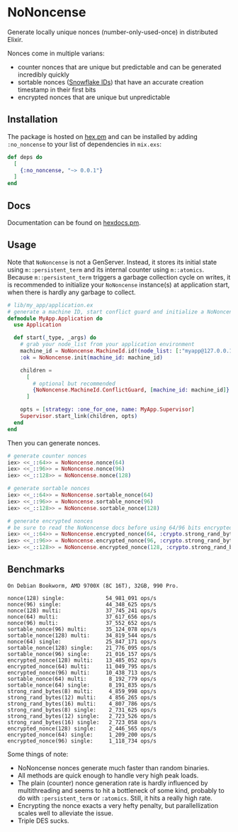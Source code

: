 # NoNoncense

Generate locally unique nonces (number-only-used-once) in distributed Elixir.

Nonces come in multiple varians:

- counter nonces that are unique but predictable and can be generated incredibly quickly
- sortable nonces ([Snowflake IDs](https://en.wikipedia.org/wiki/Snowflake_ID)) that have an accurate creation timestamp in their first bits
- encrypted nonces that are unique but unpredictable

## Installation

The package is hosted on [hex.pm](https://hex.pm/packages/no_noncense) and can be installed by adding `:no_noncense` to your list of dependencies in `mix.exs`:

```elixir
def deps do
  [
    {:no_noncense, "~> 0.0.1"}
  ]
end
```

## Docs

Documentation can be found on [hexdocs.pm](https://hexdocs.pm/no_noncense/).

## Usage

Note that `NoNoncense` is not a GenServer. Instead, it stores its initial state using `m::persistent_term` and its internal counter using `m::atomics`. Because `m::persistent_term` triggers a garbage collection cycle on writes, it is recommended to initialize your `NoNoncense` instance(s) at application start, when there is hardly any garbage to collect.

```elixir
# lib/my_app/application.ex
# generate a machine ID, start conflict guard and initialize a NoNoncense instance
defmodule MyApp.Application do
  use Application

  def start(_type, _args) do
    # grab your node_list from your application environment
    machine_id = NoNoncense.MachineId.id!(node_list: [:"myapp@127.0.0.1"])
    :ok = NoNoncense.init(machine_id: machine_id)

    children =
      [
        # optional but recommended
        {NoNoncense.MachineId.ConflictGuard, [machine_id: machine_id]}
      ]

    opts = [strategy: :one_for_one, name: MyApp.Supervisor]
    Supervisor.start_link(children, opts)
  end
end
```

Then you can generate nonces.

```elixir
# generate counter nonces
iex> <<_::64>> = NoNoncense.nonce(64)
iex> <<_::96>> = NoNoncense.nonce(96)
iex> <<_::128>> = NoNoncense.nonce(128)

# generate sortable nonces
iex> <<_::64>> = NoNoncense.sortable_nonce(64)
iex> <<_::96>> = NoNoncense.sortable_nonce(96)
iex> <<_::128>> = NoNoncense.sortable_nonce(128)

# generate encrypted nonces
# be sure to read the NoNoncense docs before using 64/96 bits encrypted nonces
iex> <<_::64>> = NoNoncense.encrypted_nonce(64, :crypto.strong_rand_bytes(24))
iex> <<_::96>> = NoNoncense.encrypted_nonce(96, :crypto.strong_rand_bytes(24))
iex> <<_::128>> = NoNoncense.encrypted_nonce(128, :crypto.strong_rand_bytes(32))
```

## Benchmarks

```
On Debian Bookworm, AMD 9700X (8C 16T), 32GB, 990 Pro.

nonce(128) single:             54_981_091 ops/s
nonce(96) single:              44_348_625 ops/s
nonce(128) multi:              37_745_241 ops/s
nonce(64) multi:               37_617_656 ops/s
nonce(96) multi:               37_552_652 ops/s
sortable_nonce(96) multi:      35_124_078 ops/s
sortable_nonce(128) multi:     34_819_544 ops/s
nonce(64) single:              25_847_171 ops/s
sortable_nonce(128) single:    21_776_095 ops/s
sortable_nonce(96) single:     21_016_157 ops/s
encrypted_nonce(128) multi:    13_485_052 ops/s
encrypted_nonce(64) multi:     11_049_795 ops/s
encrypted_nonce(96) multi:     10_438_713 ops/s
sortable_nonce(64) multi:       8_192_779 ops/s
sortable_nonce(64) single:      8_191_835 ops/s
strong_rand_bytes(8) multi:     4_859_998 ops/s
strong_rand_bytes(12) multi:    4_856_265 ops/s
strong_rand_bytes(16) multi:    4_807_786 ops/s
strong_rand_bytes(8) single:    2_731_625 ops/s
strong_rand_bytes(12) single:   2_723_526 ops/s
strong_rand_bytes(16) single:   2_723_058 ops/s
encrypted_nonce(128) single:    2_446_565 ops/s
encrypted_nonce(64) single:     1_209_200 ops/s
encrypted_nonce(96) single:     1_118_734 ops/s
```

Some things of note:

- NoNoncense nonces generate much faster than random binaries.
- All methods are quick enough to handle very high peak loads.
- The plain (counter) nonce generation rate is hardly influenced by multithreading and seems to hit a bottleneck of some kind, probably to do with `:persistent_term` or `:atomics`. Still, it hits a really high rate.
- Encrypting the nonce exacts a very hefty penalty, but parallellization scales well to alleviate the issue.
- Triple DES sucks.
